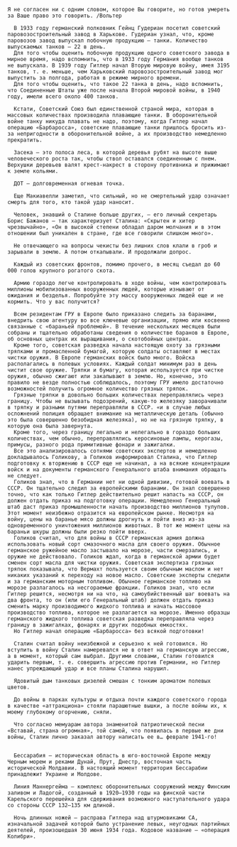     Я не согласен ни с одним словом, которое Вы говорите, но готов умереть за Ваше право это говорить. /Вольтер

      В 1933 году германский полковник Гейнц Гудериан посетил советский паровозостроительный завод в Харькове. Гудериан узнал, что, кроме паровозов завод выпускал побочную продукцию – танки. Количество выпускаемых танков – 22 в день.
      Для того чтобы оценить побочную продукцию одного советского завода в мирное время, надо вспомнить, что в 1933 году Германия вообще танков не выпускала. В 1939 году Гитлер начал Вторую мировую войну, имея 3195 танков, т. е. меньше, чем Харьковский паровозостроительный завод мог выпустить за полгода, работая в режиме мирного времени.
      Для того чтобы оценить, что такое 22 танка в день, надо вспомнить, что Соединенные Штаты уже после начала Второй мировой войны, в 1940 году, имели всего около 400 танков.

      Кстати, Советский Союз был единственной страной мира, которая в массовых количествах производила плавающие танки. В оборонительной войне танку никуда плавать не надо, поэтому, когда Гитлер начал операцию «Барбаросса», советские плавающие танки пришлось бросить из-за непригодности в оборонительной войне, а их производство немедленно прекратить.

      Засека – это полоса леса, в которой деревья рубят на высоте выше человеческого роста так, чтобы ствол оставался соединенным с пнем. Верхушки деревьев валят крест-накрест в сторону противника и прижимают к земле кольями.

      ДОТ – долговременная огневая точка.

      Еще Макиавелли заметил, что сильный, но не смертельный удар означает смерть для того, кто такой удар наносит.

      Человек, знавший о Сталине больше других, – его личный секретарь Борис Бажанов – так характеризует Сталина: «Скрытен и хитер чрезвычайно», «Он в высокой степени обладал даром молчания и в этом отношении был уникален в стране, где все говорили слишком много».

      Не отвечающего на вопросы чекисты без лишних слов клали в гроб и зарывали в землю. А потом откапывали. И продолжали допрос.

      Каждый из советских фронтов, помимо прочего, в месяц съедал до 60 000 голов крупного рогатого скота.

      Армию гораздо легче контролировать в ходе войны, чем контролировать миллионы мобилизованных вооруженных людей, которые изнывают от ожидания и безделья. Попробуйте эту массу вооруженных людей еще и не кормить. Что у вас получится?

      Всем резидентам ГРУ в Европе было приказано следить за баранами, внедрить свою агентуру во все ключевые организации, прямо или косвенно связанные с «бараньей проблемой». В течение нескольких месяцев были собраны и тщательно обработаны сведения о количестве баранов в Европе, об основных центрах их выращивания, о скотобойных центрах.
      Кроме того, советская разведка начала настоящую охоту за грязными тряпками и промасленной бумагой, которую солдаты оставляют в местах чистки оружия. В Европе германских войск было много. Войска располагались в полевых условиях. Каждый солдат минимум раз в день чистит свое оружие. Тряпки и бумагу, которая используется при чистке оружия, обычно сжигают или закапывают в землю. Но, конечно, это правило не везде полностью соблюдалось, поэтому ГРУ имело достаточно возможностей получить огромное количество грязных тряпок.
      Грязные тряпки в довольно больших количествах переправлялись через границу. Чтобы не вызывать подозрений, какую-то железяку заворачивали в тряпку и разными путями переправляли в СССР. «и в случае любых осложнений полиция обращает внимание на металлическую деталь (обычно это была совершенно безобидная железяка), но не на грязную тряпку, в которую она была завернута.
      Кроме того, через границу легально и нелегально в гораздо больших количествах, чем обычно, переправлялись керосиновые лампы, керогазы, примусы, разного рода примитивные фонари и зажигалки.
      Все это анализировалось сотнями советских экспертов и немедленно докладывалось Голикову, а Голиков информировал Сталина, что Гитлер подготовку к вторжению в СССР еще не начинал, а на всякие концентрации войск и на документы германского Генерального штаба внимания обращать не следует.
      Голиков знал, что в Германии нет ни одной дивизии, готовой воевать в СССР. Он тщательно следил за европейскими баранами. Он знал совершенно точно, что как только Гитлер действительно решит напасть на СССР, он должен отдать приказ на подготовку операции. Немедленно Генеральный штаб даст приказ промышленности начать производство миллионов тулупов. Этот момент неизбежно отразится на европейском рынке. Несмотря на войну, цены на баранье мясо должны дрогнуть и пойти вниз из-за одновременного уничтожения миллионов животных. В тот же момент цены на бараньи шкуры должны были резко пойти вверх.
      Голиков считал, что для войны в СССР германская армия должна использовать новый сорт смазочного масла для своего оружия. Обычное германское ружейное масло застывало на морозе, части смерзались, и оружие не действовало. Голиков ждал, когда в германской армии будет сменен сорт масла для чистки оружия. Советская экспертиза грязных тряпок показывала, что Вермахт пользуется своим обычным маслом и нет никаких указаний к переходу на новое масло. Советские эксперты следили и за германским моторным топливом. Обычное германское топливо на морозе разлагалось на несгораемые фракции. Голиков знал, что если Гитлер решится, несмотря ни на что, на самоубийственный шаг воевать на два фронта, то он (или его Генеральный штаб) должен отдать приказ сменить марку производимого жидкого топлива и начать массовое производство топлива, которое не разлагается на морозе. Именно образцы германского жидкого топлива советская разведка переправляла через границу в зажигалках, фонарях и других подобных емкостях.
      Но Гитлер начал операцию «Барбаросса» без всякой подготовки!

      Сталин считал войну неизбежной и серьезно к ней готовился. Но вступить в войну Сталин намеревался не в ответ на германскую агрессию, а в момент, который сам выбрал. Другими словами, Сталин готовился ударить первым, т. е. совершить агрессию против Германии, но Гитлер нанес упреждающий удар и все планы Сталина нарушил.

      Ядовитый дым танковых дизелей смешан с тонким ароматом полевых цветов.

      До войны в парках культуры и отдыха почти каждого советского города в качестве «аттракциона» стояли парашютные вышки, а после войны их, к моему глубокому огорчению, сняли.

      Что согласно мемуарам автора знаменитой патриотической песни «Вставай, страна огромная», той самой, что появилась в первые же дни войны, Сталин лично заказал автору написать ее в… феврале 1941-го!


      Бессарабия – историческая область в юго-восточной Европе между Черным морем и реками Дунай, Прут, Днестр, восточная часть исторической Молдавии. В настоящий момент территория Бессарабии принадлежит Украине и Молдове.
      
      Линия Маннергейма – комплекс оборонительных сооружений между Финским заливом и Ладогой, созданный в 1920–1930 годы на финской части Карельского перешейка для сдерживания возможного наступательного удара со стороны СССР 132–135 км длиной.
      
      Ночь длинных ножей – расправа Гитлера над штурмовиками СА, изначальной задачей которой было устранение левых, неугодных партийных деятелей, произошедшая 30 июня 1934 года. Кодовое название – «операция Колибри».
